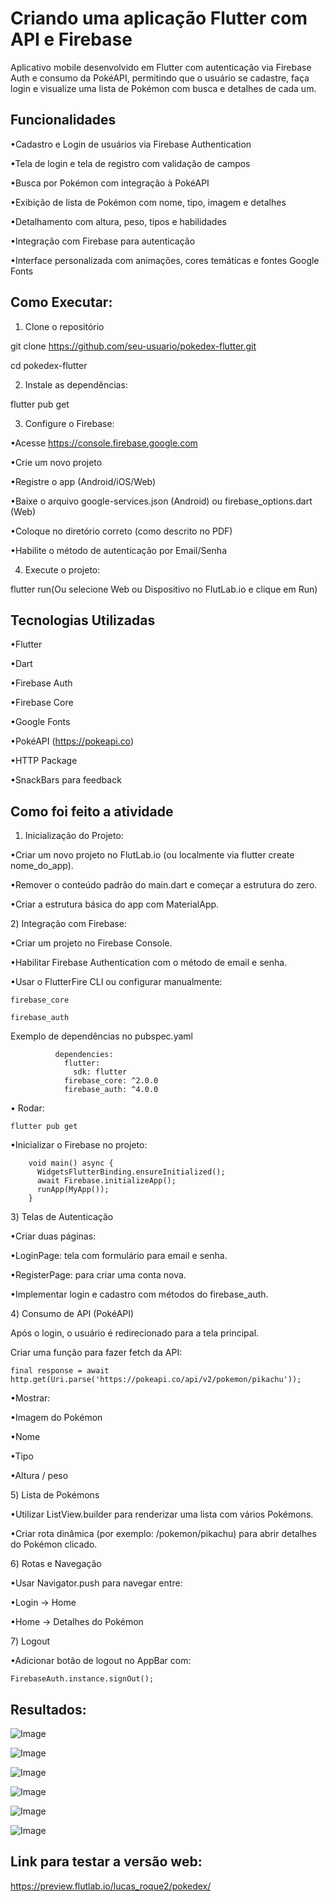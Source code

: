 # Criando uma aplicação Flutter com API e Firebase

Aplicativo mobile desenvolvido em Flutter com autenticação via Firebase Auth e consumo da PokéAPI, permitindo que o usuário se cadastre, faça login e visualize uma lista de Pokémon com busca e detalhes de cada um.

## Funcionalidades

•Cadastro e Login de usuários via Firebase Authentication

•Tela de login e tela de registro com validação de campos

•Busca por Pokémon com integração à PokéAPI

•Exibição de lista de Pokémon com nome, tipo, imagem e detalhes

•Detalhamento com altura, peso, tipos e habilidades

•Integração com Firebase para autenticação

•Interface personalizada com animações, cores temáticas e fontes Google Fonts

## Como Executar:

1) Clone o repositório

git clone https://github.com/seu-usuario/pokedex-flutter.git

cd pokedex-flutter

2) Instale as dependências:

flutter pub get

3) Configure o Firebase:

•Acesse https://console.firebase.google.com

•Crie um novo projeto

•Registre o app (Android/iOS/Web)

•Baixe o arquivo google-services.json (Android) ou firebase_options.dart (Web)

•Coloque no diretório correto (como descrito no PDF)

•Habilite o método de autenticação por Email/Senha

4) Execute o projeto:

flutter run(Ou selecione Web ou Dispositivo no FlutLab.io e clique em Run)

## Tecnologias Utilizadas

•Flutter

•Dart

•Firebase Auth

•Firebase Core

•Google Fonts

•PokéAPI (https://pokeapi.co)

•HTTP Package

•SnackBars para feedback

## Como foi feito a atividade

1) Inicialização do Projeto:

•Criar um novo projeto no FlutLab.io (ou localmente via flutter create nome_do_app).

•Remover o conteúdo padrão do main.dart e começar a estrutura do zero.

•Criar a estrutura básica do app com MaterialApp.

2️) Integração com Firebase:

•Criar um projeto no Firebase Console.

•Habilitar Firebase Authentication com o método de email e senha.

•Usar o FlutterFire CLI ou configurar manualmente:

    firebase_core
    
    firebase_auth

Exemplo de dependências no pubspec.yaml

              dependencies:
                flutter:
                  sdk: flutter
                firebase_core: ^2.0.0
                firebase_auth: ^4.0.0
                
• Rodar:
        
    flutter pub get

•Inicializar o Firebase no projeto:

        void main() async {
          WidgetsFlutterBinding.ensureInitialized();
          await Firebase.initializeApp();
          runApp(MyApp());
        }
3️) Telas de Autenticação

•Criar duas páginas:

•LoginPage: tela com formulário para email e senha.

•RegisterPage: para criar uma conta nova.

•Implementar login e cadastro com métodos do firebase_auth.

4️)  Consumo de API (PokéAPI)

Após o login, o usuário é redirecionado para a tela principal.

Criar uma função para fazer fetch da API:

    final response = await http.get(Uri.parse('https://pokeapi.co/api/v2/pokemon/pikachu'));

•Mostrar:

•Imagem do Pokémon

•Nome

•Tipo

•Altura / peso

5️) Lista de Pokémons

•Utilizar ListView.builder para renderizar uma lista com vários Pokémons.

•Criar rota dinâmica (por exemplo: /pokemon/pikachu) para abrir detalhes do Pokémon clicado.

6️) Rotas e Navegação

•Usar Navigator.push para navegar entre:

•Login → Home

•Home → Detalhes do Pokémon

7️) Logout

•Adicionar botão de logout no AppBar com:

    FirebaseAuth.instance.signOut();

## Resultados:

![Image](https://github.com/user-attachments/assets/59d0e88c-f5e5-4cd5-af7c-62ce0a4c1854)

![Image](https://github.com/user-attachments/assets/b2bf92eb-fcb0-43c7-811b-d7b11d0699d0)

![Image](https://github.com/user-attachments/assets/93add576-7c1a-405f-aa6c-3fa0d747cc5e)

![Image](https://github.com/user-attachments/assets/0eeaae15-43a2-45bc-a6f0-df464055bf56)

![Image](https://github.com/user-attachments/assets/c1d1c87b-aac6-460a-a6f8-ff1e3695aaa2)

![Image](https://github.com/user-attachments/assets/742b8012-c34c-4870-b73c-f0e81a3e6865)

 ## Link para testar a versão web:

 https://preview.flutlab.io/lucas_roque2/pokedex/
